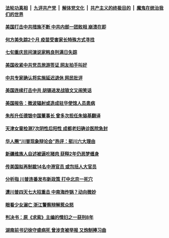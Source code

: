 

####  [法轮功真相](../../../../basic/blob/master/README.md?t=12081202) &nbsp;|&nbsp; [九评共产党](../../../../9ping.md/blob/master/README.md?t=12081202) &nbsp;|&nbsp; [解体党文化](../../../../jtdwh.md/blob/master/README.md?t=12081202)  &nbsp;|&nbsp; [共产主义的终极目的](../../../../gczydzjmd.md/blob/master/README.md?t=12081202) &nbsp;|&nbsp; [魔鬼在统治我们的世界](../../../../mgztzwmdsj.md/blob/master/README.md?t=12081202) 

#### [美国打击中共措施不断 中共内部一团败相 崩溃在即](../pages/soh5/451336.md?t=12081202) 
#### [何方美失踪2个月 疫苗受害家长特殊方式寻找](../pages/soh5/451273.md?t=12081202) 
#### [七旬重庆民间演说家韩良刑满日失踪 ](../pages/soh5/451258.md?t=12081202) 
#### [美国收紧中共党员旅游签证 网友拍手叫好](../pages/soh5/451150.md?t=12081202) 
#### [中共专家确认将实施延迟退休 网民批评](../pages/soh5/451132.md?t=12081202) 
#### [美国连续打击中共 胡锡进发战狼文又闹笑话](../pages/soh5/451099.md?t=12081202) 
#### [美国报告：微波辐射或造成驻华使馆人员患病](../pages/soh5/451114.md?t=12081202) 
#### [朱彤升任德银中国董事长 曾多次担任朱镕基翻译](../pages/soh5/451081.md?t=12081202) 
#### [天津女童检测7次阴性后阳性 成都老妇确诊医院急封](../pages/soh5/451078.md?t=12081202) 
#### [华人圈“川普现象辩论会”热评：挺川六大理由](../pages/soh5/451072.md?t=12081202) 
#### [新疆维族人自述被逼吃猪肉 获释2年仍恶梦缠身](../pages/soh5/451048.md?t=12081202) 
#### [传美国拟再制裁14名中港官员 或包括人大官员](../pages/soh5/451045.md?t=12081202) 
#### [分析指 川普连番发布新政策 打中北京一死穴](../pages/soh5/450997.md?t=12081202) 
#### [遭川普四天七大招重击 中南海炸锅？动向微妙](../pages/soh5/451012.md?t=12081202) 
#### [眼看少女溺亡 浙江警察辩解惹众怒](../pages/soh5/450964.md?t=12081202) 
#### [判决书：原《求索》主编的情妇之一获刑8年](../pages/soh5/450958.md?t=12081202) 
#### [湖南前书记徐守盛病死 曾涉贪被举报 又炮制捧习曲](../pages/soh5/450904.md?t=12081202) 
